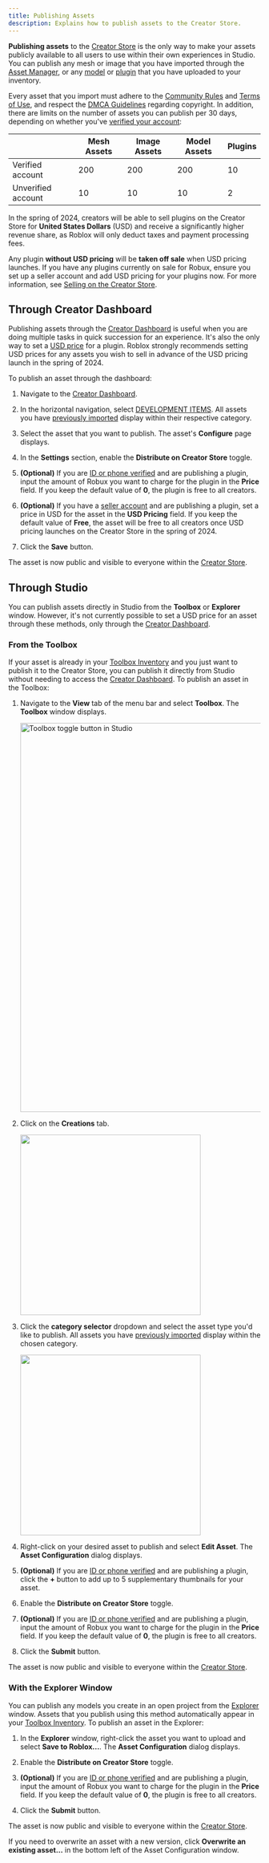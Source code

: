 ```yaml
---
title: Publishing Assets
description: Explains how to publish assets to the Creator Store.
---
```


**Publishing assets** to the [Creator Store](../../production/publishing/creator-store.md) is the only way to make your assets publicly available to all users to use within their own experiences in Studio. You can publish any mesh or image that you have imported through the [Asset Manager](../../projects/assets/manager.md), or any [model](../../parts/models.md) or [plugin](../../studio/plugins.md) that you have uploaded to your inventory.

Every asset that you import must adhere to the [Community Rules](https://en.help.roblox.com/hc/articles/203313410) and [Terms of Use](https://en.help.roblox.com/hc/articles/115004647846), and respect the [DMCA Guidelines](../../production/publishing/dmca-guidelines.md) regarding copyright. In addition, there are limits on the number of assets you can publish per 30 days, depending on whether you've [verified your account](../../production/publishing/account-verification.md):

<table>
<thead>
  <tr>
    <th></th>
    <th>Mesh Assets</th>
    <th>Image Assets</th>
	<th>Model Assets</th>
	<th>Plugins</th>
  </tr>
</thead>
<tbody>
  <tr>
    <td>Verified account</td>
    <td>200</td>
    <td>200</td>
	<td>200</td>
	<td>10</td>
  </tr>
  <tr>
    <td>Unverified account</td>
    <td>10</td>
    <td>10</td>
	<td>10</td>
	<td>2</td>
  </tr>
</tbody>
</table>

<Alert severity="warning">

In the spring of 2024, creators will be able to sell plugins on the Creator Store for **United States Dollars** (USD) and receive a significantly higher revenue share, as Roblox will only deduct taxes and payment processing fees.

Any plugin **without USD pricing** will be **taken off sale** when USD pricing launches. If you have any plugins currently on sale for Robux, ensure you set up a seller account and add USD pricing for your plugins now. For more information, see [Selling on the Creator Store](./selling-on-the-creator-store.md).

</Alert>

## Through Creator Dashboard

Publishing assets through the [Creator Dashboard](https://create.roblox.com/dashboard/creations) is useful when you are doing multiple tasks in quick succession for an experience. It's also the only way to set a [USD price](./selling-on-the-creator-store.md) for a plugin. Roblox strongly recommends setting USD prices for any assets you wish to sell in advance of the USD pricing launch in the spring of 2024.

To publish an asset through the dashboard:

1. Navigate to the [Creator Dashboard](https://create.roblox.com/dashboard/creations).

1. In the horizontal navigation, select [DEVELOPMENT ITEMS](https://create.roblox.com/dashboard/creations?activeTab=Model). All assets you have [previously imported](../../projects/assets/manager.md#importing-assets) display within their respective category.

1. Select the asset that you want to publish. The asset's **Configure** page displays.

1. In the **Settings** section, enable the **Distribute on Creator Store** toggle.

1. **(Optional)** If you are [ID or phone verified](../../production/publishing/account-verification.md) and are publishing a plugin, input the amount of Robux you want to charge for the plugin in the **Price** field. If you keep the default value of **0**, the plugin is free to all creators.

1. **(Optional)** If you have a [seller account](./selling-on-the-creator-store.md) and are publishing a plugin, set a price in USD for the asset in the **USD Pricing** field. If you keep the default value of **Free**, the asset will be free to all creators once USD pricing launches on the Creator Store in the spring of 2024.

1. Click the **Save** button.

The asset is now public and visible to everyone within the [Creator Store](../../production/publishing/creator-store.md).

## Through Studio

You can publish assets directly in Studio from the **Toolbox** or **Explorer** window. However, it's not currently possible to set a USD price for an asset through these methods, only through the [Creator Dashboard](#through-creator-dashboard).

### From the Toolbox

If your asset is already in your [Toolbox Inventory](../../projects/assets/toolbox.md#inventory) and you just want to publish it to the Creator Store, you can publish it directly from Studio without needing to access the [Creator Dashboard](https://create.roblox.com/dashboard/creations). To publish an asset in the Toolbox:

1. Navigate to the **View** tab of the menu bar and select **Toolbox**. The **Toolbox** window displays.

   <img src="../../assets/studio/general/View-Tab-Toolbox.png" width="776" alt="Toolbox toggle button in Studio" />

1. Click on the **Creations** tab.

   <img src="../../assets/studio/toolbox/Creations-Tab.png" width="360" />

1. Click the **category selector** dropdown and select the asset type you'd like to publish. All assets you have [previously imported](../../projects/assets/manager.md#importing-assets) display within the chosen category.

   <img src="../../assets/studio/toolbox/Inventory-Category-Selector.png" width="360" />

1. Right-click on your desired asset to publish and select **Edit Asset**. The **Asset Configuration** dialog displays.

1. **(Optional)** If you are [ID or phone verified](../../production/publishing/account-verification.md) and are publishing a plugin, click the **+** button to add up to 5 supplementary thumbnails for your asset.

1. Enable the **Distribute on Creator Store** toggle.

1. **(Optional)** If you are [ID or phone verified](../../production/publishing/account-verification.md) and are publishing a plugin, input the amount of Robux you want to charge for the plugin in the **Price** field. If you keep the default value of **0**, the plugin is free to all creators.

1. Click the **Submit** button.

The asset is now public and visible to everyone within the [Creator Store](../../production/publishing/creator-store.md).

### With the Explorer Window

You can publish any models you create in an open project from the [Explorer](../../studio/explorer.md) window. Assets that you publish using this method automatically appear in your [Toolbox Inventory](../../projects/assets/toolbox.md#inventory). To publish an asset in the Explorer:

1. In the **Explorer** window, right-click the asset you want to upload and select **Save to Roblox...**. The **Asset Configuration** dialog displays.

1. Enable the **Distribute on Creator Store** toggle.

1. **(Optional)** If you are [ID or phone verified](../../production/publishing/account-verification.md) and are publishing a plugin, input the amount of Robux you want to charge for the plugin in the **Price** field. If you keep the default value of **0**, the plugin is free to all creators.

1. Click the **Submit** button.

The asset is now public and visible to everyone within the [Creator Store](../../production/publishing/creator-store.md).

<Alert severity="info">

  If you need to overwrite an asset with a new version, click **Overwrite an existing asset...** in the bottom left of the Asset Configuration window.

</Alert>
